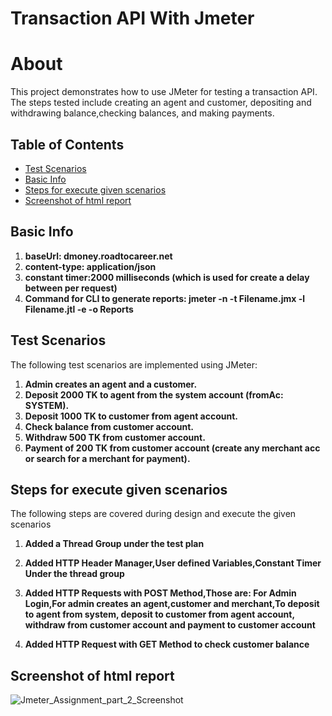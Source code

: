 # Transaction API With Jmeter

# About
This project demonstrates how to use JMeter for testing a transaction API. The steps tested include creating an agent and customer, 
depositing and withdrawing balance,checking balances, and making payments.

## Table of Contents

- [Test Scenarios](#test-scenarios)
- [Basic Info](#basic-info)
- [Steps for execute given scenarios](#steps-for-execute-given-scenarios)
- [Screenshot of html report](#screenshot-of-html)


## Basic Info

 1. **baseUrl: dmoney.roadtocareer.net**
 2. **content-type: application/json**
 3. **constant timer:2000 milliseconds (which is used for create a delay between per request)**
 4. **Command for CLI to generate reports: jmeter -n -t Filename.jmx -l Filename.jtl -e -o Reports**

## Test Scenarios

The following test scenarios are implemented using JMeter:

1. **Admin creates an agent and a customer.**
2. **Deposit 2000 TK to agent from the system account (fromAc: SYSTEM).**
3. **Deposit 1000 TK to customer from agent account.**
4. **Check balance from customer account.**
5. **Withdraw 500 TK from customer account.**
6. **Payment of 200 TK from customer account (create any merchant acc or search for a merchant for payment).**


## Steps for execute given scenarios

The following steps are covered during design and execute the given scenarios

1. **Added a Thread Group under the test plan**
   
2. **Added HTTP Header Manager,User defined Variables,Constant Timer Under the thread group**
   
3. **Added HTTP Requests with POST Method,Those are: For Admin Login,For admin creates an agent,customer and merchant,To deposit to agent from system, deposit to customer from agent account,
   withdraw from customer account and payment to customer account**
  
4. **Added HTTP Request with GET Method to check customer balance**


## Screenshot of html report

![Jmeter_Assignment_part_2_Screenshot](https://github.com/ra-hul/demo-transaction-api-jmeter/assets/65038922/1363975e-cc44-4a69-8aa5-918193a5616d)
